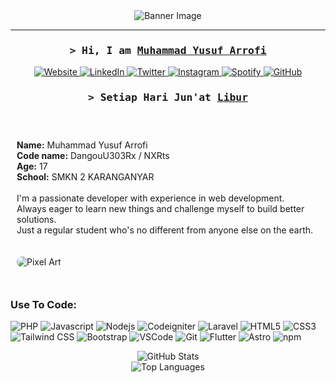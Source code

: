 <div align="center">
  <img src="https://s12.gifyu.com/images/SZa9p.png" alt="Banner Image"/>
</div>

<hr>

<!-- Intro -->
<h3 align="center">
  <samp>&gt; Hi, I am
    <b><a target="_blank" href="#">Muhammad Yusuf Arrofi</a></b>
  </samp>
</h3>

<!-- Social Links -->
<p align="center">
  <a href="https://blog.ayohosting.repl.co/" target="_blank">
    <img src="https://img.shields.io/badge/Website-DC143C?style=for-the-badge&logo=medium&logoColor=white" alt="Website"/>
  </a>
  <a href="https://www.linkedin.com/in/muhammad-yusuf-arrofi-a26140299/" target="_blank">
    <img src="https://img.shields.io/badge/LinkedIn-0077B5?style=for-the-badge&logo=linkedin&logoColor=white" alt="LinkedIn"/>
  </a>
  <a href="https://twitter.com/MYArrofi" target="_blank">
    <img src="https://img.shields.io/badge/X-000000?style=for-the-badge&logo=x&logoColor=white" alt="Twitter"/>
  </a>
  <a href="https://www.instagram.com/my_arrofi/" target="_blank">
    <img src="https://img.shields.io/badge/Instagram-fe4164?style=for-the-badge&logo=instagram&logoColor=white" alt="Instagram"/>
  </a>
  <a href="https://open.spotify.com/user/316j463posxxpcx5sfcacxrfz7em" target="_blank">
    <img src="https://img.shields.io/badge/Spotify-1ED760?style=for-the-badge&logo=spotify&logoColor=white" alt="Spotify"/>
  </a>
  <a href="https://github.com/NXRts" target="_blank">
    <img src="https://img.shields.io/badge/GitHub-100000?style=for-the-badge&logo=github&logoColor=white" alt="GitHub"/>
  </a>
</p>

<h3 align="center">
  <samp>&gt; Setiap Hari Jun'at
    <b><a target="_blank" href="#">Libur</a></b>
  </samp>
</h3>

<br/>

<!-- About Section -->
<div style="display: flex; align-items: center; justify-content: center; flex-wrap: wrap;">
  <div style="flex: 1; min-width: 250px; padding: 10px;">
    <p>
      <strong>Name:</strong> Muhammad Yusuf Arrofi<br/>
      <strong>Code name:</strong> DangouU303Rx / NXRts<br/>
      <strong>Age:</strong> 17<br/>
      <strong>School:</strong> SMKN 2 KARANGANYAR<br/><br/>
      I'm a passionate developer with experience in web development.<br/>
      Always eager to learn new things and challenge myself to build better solutions.<br/>
      Just a regular student who's no different from anyone else on the earth.<br/>
    </p>
  </div>
  <div style="flex: 1; min-width: 250px; padding: 10px;">
    <img src="https://s5.gifyu.com/images/Si9GH.png" alt="Pixel Art" style="max-width: 100%; border-radius: 10px;"/>
  </div>
</div>

<br/>

<!-- Technologies Used -->
<h3><b>Use To Code:</b></h3>
<p>
  <img src="https://img.shields.io/badge/PHP-777BB4?style=for-the-badge&logo=php&logoColor=white" alt="PHP"/>
  <img src="https://img.shields.io/badge/Javascript-F0DB4F?style=for-the-badge&labelColor=black&logo=javascript&logoColor=F0DB4F" alt="Javascript"/>
  <img src="https://img.shields.io/badge/Nodejs-3C873A?style=for-the-badge&labelColor=black&logo=node.js&logoColor=3C873A" alt="Nodejs"/>
  <img src="https://img.shields.io/badge/Codeigniter-EF4223?style=for-the-badge&logo=codeigniter&logoColor=white" alt="Codeigniter"/>
  <img src="https://img.shields.io/badge/Laravel-FF2D20?style=for-the-badge&logo=laravel&logoColor=white" alt="Laravel"/>
  <img src="https://img.shields.io/badge/HTML5-E34F26?style=for-the-badge&logo=html5&logoColor=white" alt="HTML5"/>
  <img src="https://img.shields.io/badge/CSS3-1572B6?style=for-the-badge&logo=css3&logoColor=white" alt="CSS3"/>
  <img src="https://img.shields.io/badge/Tailwind_CSS-092749?style=for-the-badge&logo=tailwindcss&logoColor=06B6D4&labelColor=000000" alt="Tailwind CSS"/>
  <img src="https://img.shields.io/badge/Bootstrap-563D7C?style=for-the-badge&logo=bootstrap&logoColor=white" alt="Bootstrap"/>
  <img src="https://img.shields.io/badge/Visual_Studio-0078d7?style=for-the-badge&logo=visual%20studio&logoColor=white" alt="VSCode"/>
  <img src="https://img.shields.io/badge/Git-F05032?style=for-the-badge&logo=git&logoColor=white" alt="Git"/>
  <img src="https://img.shields.io/badge/Flutter-02569B?style=for-the-badge&logo=flutter&logoColor=white" alt="Flutter"/>
  <img src="https://img.shields.io/badge/Astro-0C1222?style=for-the-badge&logo=astro&logoColor=FDFDFE" alt="Astro"/>
  <img src="https://img.shields.io/badge/npm-CB3837?style=for-the-badge&logo=npm&logoColor=white" alt="npm"/>
</p>

<!-- GitHub Stats -->
<div align="center">
  <img src="https://github-readme-stats.vercel.app/api?username=NXRts&show_icons=true&theme=dracula" alt="GitHub Stats"/>
  <br/>
  <img src="https://github-readme-stats.vercel.app/api/top-langs/?username=NXRts&layout=compact" alt="Top Languages"/>
</div>
